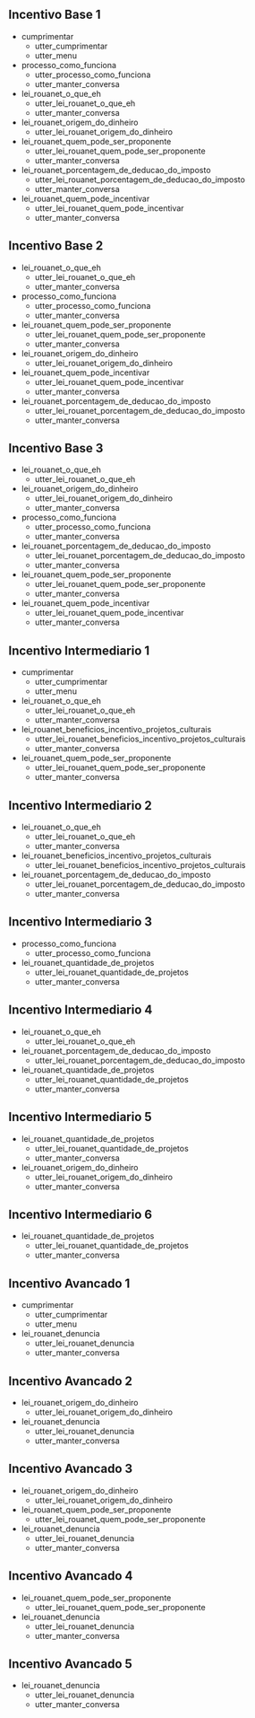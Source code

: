 ## Incentivo Base 1
* cumprimentar
    - utter_cumprimentar
    - utter_menu
* processo_como_funciona
	- utter_processo_como_funciona
	- utter_manter_conversa
* lei_rouanet_o_que_eh
	- utter_lei_rouanet_o_que_eh
	- utter_manter_conversa
* lei_rouanet_origem_do_dinheiro
	- utter_lei_rouanet_origem_do_dinheiro
* lei_rouanet_quem_pode_ser_proponente
	- utter_lei_rouanet_quem_pode_ser_proponente
	- utter_manter_conversa
* lei_rouanet_porcentagem_de_deducao_do_imposto
	- utter_lei_rouanet_porcentagem_de_deducao_do_imposto
	- utter_manter_conversa
* lei_rouanet_quem_pode_incentivar
	- utter_lei_rouanet_quem_pode_incentivar
	- utter_manter_conversa

## Incentivo Base 2
* lei_rouanet_o_que_eh
	- utter_lei_rouanet_o_que_eh
	- utter_manter_conversa
* processo_como_funciona
	- utter_processo_como_funciona
	- utter_manter_conversa
* lei_rouanet_quem_pode_ser_proponente
	- utter_lei_rouanet_quem_pode_ser_proponente
	- utter_manter_conversa
* lei_rouanet_origem_do_dinheiro
	- utter_lei_rouanet_origem_do_dinheiro
* lei_rouanet_quem_pode_incentivar
	- utter_lei_rouanet_quem_pode_incentivar
	- utter_manter_conversa	
* lei_rouanet_porcentagem_de_deducao_do_imposto
	- utter_lei_rouanet_porcentagem_de_deducao_do_imposto
	- utter_manter_conversa

## Incentivo Base 3
* lei_rouanet_o_que_eh
	- utter_lei_rouanet_o_que_eh
* lei_rouanet_origem_do_dinheiro
	- utter_lei_rouanet_origem_do_dinheiro
	- utter_manter_conversa
* processo_como_funciona
	- utter_processo_como_funciona
	- utter_manter_conversa
* lei_rouanet_porcentagem_de_deducao_do_imposto
	- utter_lei_rouanet_porcentagem_de_deducao_do_imposto
	- utter_manter_conversa
* lei_rouanet_quem_pode_ser_proponente
	- utter_lei_rouanet_quem_pode_ser_proponente
	- utter_manter_conversa
* lei_rouanet_quem_pode_incentivar
	- utter_lei_rouanet_quem_pode_incentivar
	- utter_manter_conversa

## Incentivo Intermediario 1
* cumprimentar
    - utter_cumprimentar
    - utter_menu
* lei_rouanet_o_que_eh
	- utter_lei_rouanet_o_que_eh
	- utter_manter_conversa
* lei_rouanet_beneficios_incentivo_projetos_culturais
	- utter_lei_rouanet_beneficios_incentivo_projetos_culturais
	- utter_manter_conversa
* lei_rouanet_quem_pode_ser_proponente
	- utter_lei_rouanet_quem_pode_ser_proponente
	- utter_manter_conversa

## Incentivo Intermediario 2
* lei_rouanet_o_que_eh
	- utter_lei_rouanet_o_que_eh
	- utter_manter_conversa
* lei_rouanet_beneficios_incentivo_projetos_culturais
	- utter_lei_rouanet_beneficios_incentivo_projetos_culturais
* lei_rouanet_porcentagem_de_deducao_do_imposto
	- utter_lei_rouanet_porcentagem_de_deducao_do_imposto
	- utter_manter_conversa

## Incentivo Intermediario 3
* processo_como_funciona
	- utter_processo_como_funciona
* lei_rouanet_quantidade_de_projetos
	- utter_lei_rouanet_quantidade_de_projetos
	- utter_manter_conversa

## Incentivo Intermediario 4
* lei_rouanet_o_que_eh
	- utter_lei_rouanet_o_que_eh
* lei_rouanet_porcentagem_de_deducao_do_imposto
	- utter_lei_rouanet_porcentagem_de_deducao_do_imposto
* lei_rouanet_quantidade_de_projetos
	- utter_lei_rouanet_quantidade_de_projetos
	- utter_manter_conversa

## Incentivo Intermediario 5
* lei_rouanet_quantidade_de_projetos
	- utter_lei_rouanet_quantidade_de_projetos
	- utter_manter_conversa
* lei_rouanet_origem_do_dinheiro
	- utter_lei_rouanet_origem_do_dinheiro
	- utter_manter_conversa

## Incentivo Intermediario 6
* lei_rouanet_quantidade_de_projetos
	- utter_lei_rouanet_quantidade_de_projetos
	- utter_manter_conversa

## Incentivo Avancado 1
* cumprimentar
    - utter_cumprimentar
    - utter_menu
* lei_rouanet_denuncia
	- utter_lei_rouanet_denuncia
	- utter_manter_conversa

## Incentivo Avancado 2
* lei_rouanet_origem_do_dinheiro
	- utter_lei_rouanet_origem_do_dinheiro
* lei_rouanet_denuncia
	- utter_lei_rouanet_denuncia
	- utter_manter_conversa

## Incentivo Avancado 3
* lei_rouanet_origem_do_dinheiro
	- utter_lei_rouanet_origem_do_dinheiro
* lei_rouanet_quem_pode_ser_proponente
	- utter_lei_rouanet_quem_pode_ser_proponente
* lei_rouanet_denuncia
	- utter_lei_rouanet_denuncia
	- utter_manter_conversa

## Incentivo Avancado 4
* lei_rouanet_quem_pode_ser_proponente
	- utter_lei_rouanet_quem_pode_ser_proponente
* lei_rouanet_denuncia
	- utter_lei_rouanet_denuncia
	- utter_manter_conversa

## Incentivo Avancado 5
* lei_rouanet_denuncia
	- utter_lei_rouanet_denuncia
	- utter_manter_conversa


